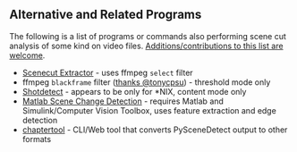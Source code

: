 
## Alternative and Related Programs

The following is a list of programs or commands also performing scene cut analysis of some kind on video files. [Additions/contributions to this list are welcome](contributing.md).

 - [Scenecut Extractor](https://github.com/slhck/scenecut-extractor) - uses ffmpeg `select` filter
 - ffmpeg `blackframe` filter ([thanks @tonycpsu](https://github.com/Breakthrough/PySceneDetect/issues/7)) - threshold mode only
 - [Shotdetect](http://johmathe.name/shotdetect.html) - appears to be only for *NIX, content mode only
 - [Matlab Scene Change Detection](http://www.mathworks.com/help/vision/examples/scene-change-detection.html) - requires Matlab and Simulink/Computer Vision Toolbox, uses feature extraction and edge detection
 - [chaptertool](https://github.com/Mtillmann/chaptertool) - CLI/Web tool that converts PySceneDetect output to other formats

